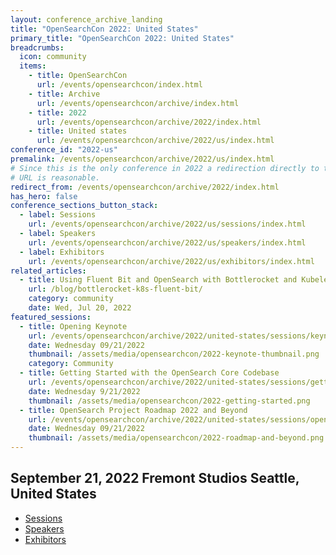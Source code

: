 ```yaml
---
layout: conference_archive_landing
title: "OpenSearchCon 2022: United States"
primary_title: "OpenSearchCon 2022: United States"
breadcrumbs:
  icon: community
  items:
    - title: OpenSearchCon
      url: /events/opensearchcon/index.html
    - title: Archive
      url: /events/opensearchcon/archive/index.html
    - title: 2022
      url: /events/opensearchcon/archive/2022/index.html
    - title: United states
      url: /events/opensearchcon/archive/2022/us/index.html
conference_id: "2022-us"
premalink: /events/opensearchcon/archive/2022/us/index.html
# Since this is the only conference in 2022 a redirection directly to this one from the /../2022/
# URL is reasonable.
redirect_from: /events/opensearchcon/archive/2022/index.html
has_hero: false
conference_sections_button_stack:
  - label: Sessions
    url: /events/opensearchcon/archive/2022/us/sessions/index.html
  - label: Speakers
    url: /events/opensearchcon/archive/2022/us/speakers/index.html
  - label: Exhibitors
    url: /events/opensearchcon/archive/2022/us/exhibitors/index.html
related_articles:
  - title: Using Fluent Bit and OpenSearch with Bottlerocket and Kubelet logs
    url: /blog/bottlerocket-k8s-fluent-bit/
    category: community
    date: Wed, Jul 20, 2022
featured_sessions:
  - title: Opening Keynote
    url: /events/opensearchcon/archive/2022/united-states/sessions/keynote.html
    date: Wednesday 09/21/2022
    thumbnail: /assets/media/opensearchcon/2022-keynote-thumbnail.png
    category: Community
  - title: Getting Started with the OpenSearch Core Codebase
    url: /events/opensearchcon/archive/2022/united-states/sessions/getting-started-with-opensearch-core-codebase.html
    date: Wednesday 9/21/2022
    thumbnail: /assets/media/opensearchcon/2022-getting-started.png
  - title: OpenSearch Project Roadmap 2022 and Beyond
    url: /events/opensearchcon/archive/2022/united-states/sessions/opensearch-project-roadmap-2022-and-beyond.html
    date: Wednesday 09/21/2022
    thumbnail: /assets/media/opensearchcon/2022-roadmap-and-beyond.png
---
```


## September 21, 2022 Fremont Studios Seattle, United States

* [Sessions](/events/opensearchcon/archive/2022/us/sessions/index.html)
* [Speakers](/events/opensearchcon/archive/2022/us/speakers/index.html)
* [Exhibitors](/events/opensearchcon/archive/2022/us/exhibitors/index.html)
